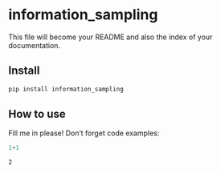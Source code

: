 information_sampling
================

<!-- WARNING: THIS FILE WAS AUTOGENERATED! DO NOT EDIT! -->

This file will become your README and also the index of your
documentation.

## Install

``` sh
pip install information_sampling
```

## How to use

Fill me in please! Don’t forget code examples:

``` python
1+1
```

    2
